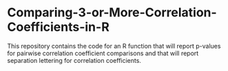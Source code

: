 # Comparing-3-or-More-Correlation-Coefficients-in-R
This repository contains the code for an R function that will report p-values for pairwise correlation coefficient comparisons and that will report separation lettering for correlation coefficients.
